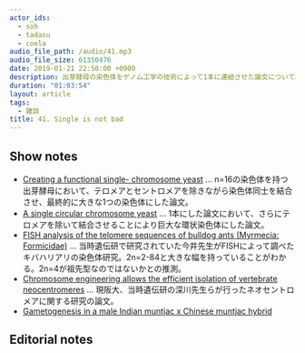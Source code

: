 ```yaml
---
actor_ids:
  - soh
  - tadasu
  - coela
audio_file_path: /audio/41.mp3
audio_file_size: 61350476
date: 2019-01-21 22:50:00 +0900
description: 出芽酵母の染色体をゲノム工学の技術によって1本に連結させた論文について話しました。
duration: "01:03:54"
layout: article
tags: 
  - 雑談
title: 41. Single is not bad
---
```


## Show notes
- [Creating a functional single- chromosome yeast](https://www.ncbi.nlm.nih.gov/pubmed/30069045) ... n=16の染色体を持つ出芽酵母において、テロメアとセントロメアを除きながら染色体同士を結合させ、最終的に大きな1つの染色体にした論文。
- [A single circular chromosome yeast](https://www.ncbi.nlm.nih.gov/pubmed/30559437) ... 1本にした論文において、さらにテロメアを除いて結合させることにより巨大な環状染色体にした論文。
- [FISH analysis of the telomere sequences of bulldog ants (Myrmecia: Formicidae)](https://www.ncbi.nlm.nih.gov/pubmed/7587589) ... 当時遺伝研で研究されていた今井先生がFISHによって調べたキバハリアリの染色体研究。2n=2-84と大きな幅を持っていることがわかる。2n=4が祖先型なのではないかとの推測。
- [Chromosome engineering allows the efficient isolation of vertebrate neocentromeres](https://www.ncbi.nlm.nih.gov/pubmed/23499358) ... 現阪大、当時遺伝研の深川先生らが行ったネオセントロメアに関する研究の論文。
- [Gametogenesis in a male Indian muntjac x Chinese muntjac hybrid](https://www.ncbi.nlm.nih.gov/pubmed/7297121)

## Editorial notes

